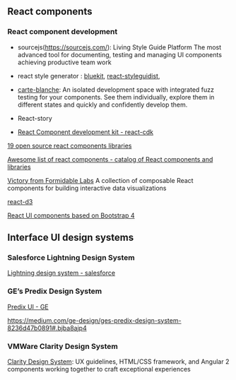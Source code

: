 ## React components

### React component development

* sourcejs(https://sourcejs.com/): Living Style Guide Platform
The most advanced tool for documenting, testing and managing UI components achieving productive team work

* react style generator : [bluekit](https://github.com/blueberryapps/react-bluekit), [react-styleguidist](https://github.com/styleguidist/react-styleguidist),

* [carte-blanche](https://github.com/carteb/carte-blanche): An isolated development space with integrated fuzz testing for your components. See them individually, explore them in different states and quickly and confidently develop them. 

* React-story
* [React Component development kit - react-cdk](https://github.com/kadirahq/react-cdk)

[19 open source react components libraries](http://davidwells.io/19-open-source-react-component-libraries-to-use-in-your-next-project/)

[Awesome list of react components - catalog of React components and libraries](https://github.com/brillout/awesome-react-components)

[Victory from Formidable Labs](https://github.com/FormidableLabs/victory)
A collection of composable React components for building interactive data visualizations 

[react-d3](http://www.reactd3.org/)

[React UI components based on Bootstrap 4](http://lobos.github.io/react-ui/0.7/#/home?_k=v74dpt)

## Interface UI design systems

### Salesforce Lightning Design System

[Lightning design system - salesforce](https://www.lightningdesignsystem.com/)

### GE’s Predix Design System

[Predix UI - GE](https://www.predix-ui.com)

https://medium.com/ge-design/ges-predix-design-system-8236d47b0891#.bjba8ajp4

### VMWare Clarity Design System

[Clarity Design System](https://vmware.github.io/clarity/): UX guidelines, HTML/CSS framework, and Angular 2 components working together to craft exceptional experiences


